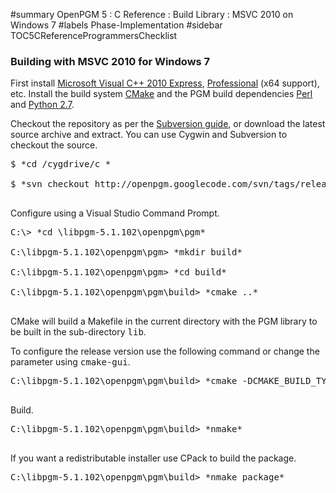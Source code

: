 ﻿#summary OpenPGM 5 : C Reference : Build Library : MSVC 2010 on Windows 7
#labels Phase-Implementation
#sidebar TOC5CReferenceProgrammersChecklist
### Building with MSVC 2010 for Windows 7 ###
First install [Microsoft Visual C++ 2010 Express](http://www.microsoft.com/express/Windows/), [Professional](http://www.microsoft.com/visualstudio/en-us/) (x64 support),
etc.  Install the build system [CMake](http://www.cmake.org/cmake/resources/software.html) and the PGM build dependencies [Perl](http://strawberryperl.com/) and [Python 2.7](http://www.python.org/download/).

Checkout the repository as per the [Subversion guide](http://code.google.com/p/openpgm/source/checkout), or download the latest source archive and extract.  You can use Cygwin and Subversion to checkout
the source.
<pre>
$ *cd /cygdrive/c *<br>
$ *svn checkout http://openpgm.googlecode.com/svn/tags/release-5-1-102 libpgm-5.1.102 *<br>
</pre>
Configure using a Visual Studio Command Prompt.
<pre>
C:\> *cd \libpgm-5.1.102\openpgm\pgm*<br>
C:\libpgm-5.1.102\openpgm\pgm> *mkdir build*<br>
C:\libpgm-5.1.102\openpgm\pgm> *cd build*<br>
C:\libpgm-5.1.102\openpgm\pgm\build> *cmake ..*<br>
</pre>
CMake will build a Makefile in the current directory with the PGM library to be built in the sub-directory <tt>lib</tt>.

To configure the release version use the following command or change the parameter using <tt>cmake-gui</tt>.
<pre>
C:\libpgm-5.1.102\openpgm\pgm\build> *cmake -DCMAKE_BUILD_TYPE=Release ..*<br>
</pre>

Build.
<pre>
C:\libpgm-5.1.102\openpgm\pgm\build> *nmake*<br>
</pre>

If you want a redistributable installer use CPack to build the package.
<pre>
C:\libpgm-5.1.102\openpgm\pgm\build> *nmake package*<br>
</pre>